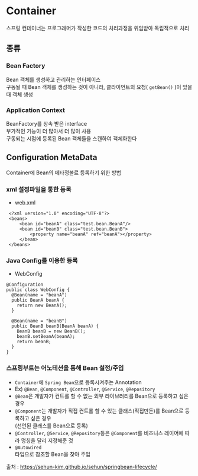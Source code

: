 # Container  
스프링 컨테이너는 프로그래머가 작성한 코드의 처리과정을 위임받아 독립적으로 처리  

## 종류  
### Bean Factory  
Bean 객체를 생성하고 관리하는 인터페이스  
구동될 때 Bean 객체를 생성하는 것이 아니라, 클라이언트의 요청( `getBean()` )이 있을 때 객체 생성  

### Application Context  
BeanFactory를 상속 받은 interface  
부가적인 기능이 더 많아서 더 많이 사용  
구동되는 시점에 등록된 Bean 객체들을 스캔하여 객체화한다  

## Configuration MetaData  
Container에 Bean의 메타정볼르 등록하기 위한 방법  
  
### xml 설정파일을 통한 등록  
* web.xml
```
 <?xml version="1.0" encoding="UTF-8"?>
 <beans>
     <bean id="beanA" class="test.bean.BeanA"/>
     <bean id="beanB" class="test.bean.BeanB">
         <property name="beanA" ref="beanA"></property>
     </bean>
 </beans>
```

### Java Config를 이용한 등록  
* WebConfig
 ```
 @Configuration
 public class WebConfig {
   @Bean(name = "beanA")
   public BeanA beanA {
     return new BeanA();
   }
 
   @Bean(name = "beanB")
   public BeanB beanB(BeanA beanA) {
     BeanB beanB = new BeanB();
     beanB.setBeanA(beanA);
     return beanB;
   }
 }
```
### 스프링부트는 어노테션을 통해 Bean 설정/주입  
* `Container`에 `Spring Bean`으로 등록시켜주는 Annotation  
* Ex) `@Bean`, `@Component`, `@Controller`, `@Service`, `@Repository`  
* `@Bean`은 개발자가 컨트롤 할 수 없는 외부 라이브러리를 Bean으로 등록하고 싶은 경우  
* `@Component`는 개발자가 직접 컨트롤 할 수 있는 클래스(직접만든)를 Bean으로 등록하고 싶은 경우  
(선언된 클래스를 Bean으로 등록)
* `@Controller`, `@Service`, `@Repository`등은 `@Component`를 비즈니스 레이어에 따라 명칭을 달리 지정해준 것 
* `@Autowired`  
타입으로 참조할 Bean을 찾아 주입  
 
출처 : https://sehun-kim.github.io/sehun/springbean-lifecycle/
